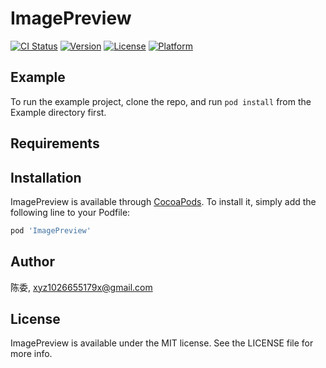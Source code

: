 # ImagePreview

[![CI Status](https://img.shields.io/travis/陈委/ImagePreview.svg?style=flat)](https://travis-ci.org/陈委/ImagePreview)
[![Version](https://img.shields.io/cocoapods/v/ImagePreview.svg?style=flat)](https://cocoapods.org/pods/ImagePreview)
[![License](https://img.shields.io/cocoapods/l/ImagePreview.svg?style=flat)](https://cocoapods.org/pods/ImagePreview)
[![Platform](https://img.shields.io/cocoapods/p/ImagePreview.svg?style=flat)](https://cocoapods.org/pods/ImagePreview)

## Example

To run the example project, clone the repo, and run `pod install` from the Example directory first.

## Requirements

## Installation

ImagePreview is available through [CocoaPods](https://cocoapods.org). To install
it, simply add the following line to your Podfile:

```ruby
pod 'ImagePreview'
```

## Author

陈委, xyz1026655179x@gmail.com

## License

ImagePreview is available under the MIT license. See the LICENSE file for more info.
